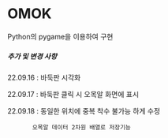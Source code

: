 # OMOK
Python의 pygame을 이용하여 구현 

##### 추가 및 변경 사항
22.09.16 : 바둑판 시각화

22.09.17 : 바둑판 클릭 시 오목알 화면에 표시

22.09.18 : 동일한 위치에 중복 착수 불가능 하게 수정

           오목알 데이터 2차원 배열로 저장기능
